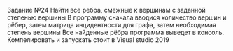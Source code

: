 Задание  №24
Найти все ребра, смежные к вершинам с заданной степенью вершины
В программу сначала вводися количество вершин и рёбер, затем матрица инцидентности для графа, затем необходимая степень вершины
Все найденные рёбра программа выведет в консоль.
Компелировать и запускать стоит в Visual studio 2019
 

